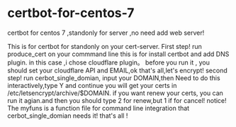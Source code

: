 # certbot-for-centos-7
certbot for centos 7 ,standonly for server ,no need add web server!

This is for certbot for standonly on your cert-server.
First step!
  run produce_cert on your commmand line
  this is for install certbot and add DNS plugin. in this case ,i chose cloudflare plugin。
  before you run it , you should set your cloudflare API and EMAIL,ok that's all,let's encrypt!
second step!
  run cerbot_single_domian, input your DOMAIN,then Need to do this interactively,type Y and continue
  you will get your certs in /etc/letsencrypt/archive/$DOMAIN.
  if you want renew your certs, you can run it agian.and then you should type 2 for renew,but 1 if for cancel!
notice!
  The myfuns is a function file for command line integration that cerbot_single_domian needs it! that's all !
 
